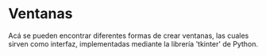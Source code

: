 # Ventanas
Acá se pueden encontrar diferentes formas de crear ventanas, las cuales sirven como interfaz, implementadas mediante la librería 'tkinter' de Python.
